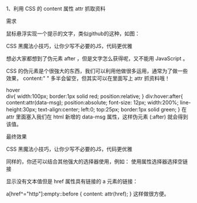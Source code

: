 1、利用 CSS 的 content 属性 attr 抓取资料

需求

鼠标悬浮实现一个提示的文字，类似github的这种，如图：

CSS 黑魔法小技巧，让你少写不必要的JS，代码更优雅

想必大家都想到了伪元素 after ，但是文字怎么获得呢，又不能用 JavaScript 。

CSS 的伪元素是个很強大的东西，我们可以利用他做很多运用，通常为了做一些效果， content:" " 多半会留空，但其实可以在里面写上 attr 抓资料哦！

<div data-msg="Open this file in Github Desktop">  
hover
</div>
div{
width:100px;
border:1px solid red;  
position:relative;
}
div:hover:after{
content:attr(data-msg);
position:absolute;
font-size: 12px;
width:200%;
line-height:30px;
text-align:center;
left:0;
top:25px;
border:1px solid green;
}
在 attr 里面塞入我们在 html 新增的 data-msg 属性，这样伪元素 (:after) 就会得到该值。

最终效果

CSS 黑魔法小技巧，让你少写不必要的JS，代码更优雅

同样的，你还可以结合其他强大的选择器使用，例如： 使用属性选择器选择空链接

显示没有文本值但是 href 属性具有链接的 a 元素的链接：

a[href^="http"]:empty::before {
  content: attr(href);
}
这样做很方便。
